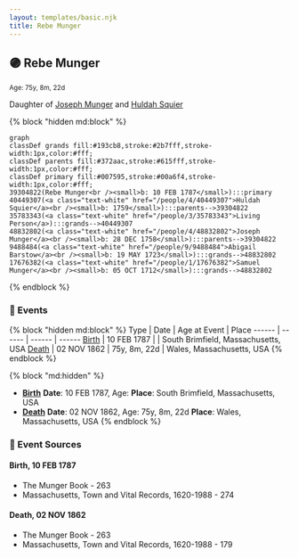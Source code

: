 ```yaml
---
layout: templates/basic.njk
title: Rebe Munger
---
```

## 🟣 Rebe Munger
<small>Age: 75y, 8m, 22d</small>

Daughter of [Joseph Munger](/people/4/48832802) and [Huldah Squier](/people/4/40449307)

{% block "hidden md:block" %}
```mermaid
graph
classDef grands fill:#193cb8,stroke:#2b7fff,stroke-width:1px,color:#fff;
classDef parents fill:#372aac,stroke:#615fff,stroke-width:1px,color:#fff;
classDef primary fill:#007595,stroke:#00a6f4,stroke-width:1px,color:#fff;
39304822(Rebe Munger<br /><small>b: 10 FEB 1787</small>):::primary
40449307(<a class="text-white" href="/people/4/40449307">Huldah Squier</a><br /><small>b: 1759</small>):::parents-->39304822
35783343(<a class="text-white" href="/people/3/35783343">Living Person</a>):::grands-->40449307
48832802(<a class="text-white" href="/people/4/48832802">Joseph Munger</a><br /><small>b: 28 DEC 1758</small>):::parents-->39304822
9488484(<a class="text-white" href="/people/9/9488484">Abigail Barstow</a><br /><small>b: 19 MAY 1723</small>):::grands-->48832802
17676382(<a class="text-white" href="/people/1/17676382">Samuel Munger</a><br /><small>b: 05 OCT 1712</small>):::grands-->48832802
```
{% endblock %}

### 📆 Events

{% block "hidden md:block" %}
Type | Date | Age at Event | Place
------ | ------ | ------ | ------
[Birth](#event-event-2) | 10 FEB 1787 |  | South Brimfield, Massachusetts, USA
[Death](#event-event-3) | 02 NOV 1862 | 75y, 8m, 22d | Wales, Massachusetts, USA
{% endblock %}

{% block "md:hidden" %}
- **[Birth](#event-event-2)**
**Date**: 10 FEB 1787, Age:
**Place**: South Brimfield, Massachusetts, USA
- **[Death](#event-event-3)**
**Date**: 02 NOV 1862, Age: 75y, 8m, 22d
**Place**: Wales, Massachusetts, USA
{% endblock %}

### 📰 Event Sources

#### <a id="event-event-2"></a> Birth, 10 FEB 1787
* The Munger Book  - 263
* Massachusetts, Town and Vital Records, 1620-1988  - 274

#### <a id="event-event-3"></a> Death, 02 NOV 1862
* The Munger Book  - 263
* Massachusetts, Town and Vital Records, 1620-1988  - 179